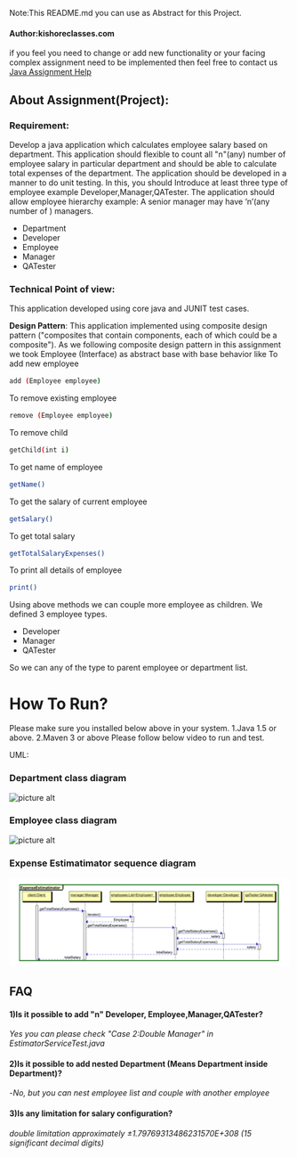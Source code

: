 Note:This README.md you can use as Abstract for this Project.

#### Author:kishoreclasses.com
 if you feel you need to change or add new functionality or your facing complex assignment need to be implemented then feel free to contact us [Java Assignment Help](https://kishoreclasses.com/Java-Assignment-Help-From-India.html)
## About Assignment(Project):

### Requirement:
Develop a java application which calculates employee salary based on department.
This application should flexible to count all "n"(any) number of employee salary in particular department and should be able to calculate total expenses of the department.
The application should be developed in a manner to do unit testing. In this, you should Introduce at least three type of employee example Developer,Manager,QATester.
The application should allow employee hierarchy example: A senior manager may have ‘n’(any number of ) managers.

-   Department
-    Developer 
-    Employee 
-    Manager 
-   QATester

### Technical Point of view:

This application developed using core java and JUNIT test cases.

__Design Pattern__: This application implemented using composite design pattern ("composites that contain components, each of which could be a composite").
As we following composite design pattern in this assignment we took Employee (Interface) as abstract base with base behavior like
To add new employee 
```sh
add (Employee employee)
```
To remove existing employee 
```sh
remove (Employee employee)
```
To remove child 
```sh
getChild(int i)
```
To get name of employee 
```sh
getName()
```
To get the salary of current employee 
```sh
getSalary()
```

To get total salary 
```sh
getTotalSalaryExpenses()
```
To print all details of employee
```sh
print()
```

Using above methods we can couple more employee as children.
We defined 3 employee types.

* Developer 
* Manager 
* QATester 

So we can any of the type to parent employee or department list.

# How To Run?
Please make sure you installed below above in your system.
1.Java 1.5 or above.
2.Maven 3 or above 
Please follow below video to run and test.


UML:
### Department class diagram
![picture alt](https://github.com/kishoreclasses/KishoreClasses.com/blob/master/ExpenseEstimatimator/src/test/resources/uml/Department_class_diagram.png "Department class diagram")
### Employee class diagram
![picture alt](https://github.com/kishoreclasses/KishoreClasses.com/blob/master/ExpenseEstimatimator/src/test/resources/uml/Employee_class_diagram.png "Employee class diagram")
### Expense Estimatimator sequence diagram
![picture alt](https://github.com/kishoreclasses/KishoreClasses.com/blob/master/ExpenseEstimatimator/src/test/resources/uml/Expense_Estimatimator_sequence_diagram.png "Expense Estimatimator sequence diagram")


## FAQ
#### 1)Is it possible to add "n"  Developer, Employee,Manager,QATester?
 _Yes you can please check "Case 2:Double Manager" in   EstimatorServiceTest.java_
#### 2)Is it possible to add nested Department (Means Department inside Department)?
-_No, but you can nest employee list and couple with another employee_
#### 3)Is any limitation for salary configuration?
_double limitation approximately ±1.79769313486231570E+308
(15 significant decimal digits)_


 
